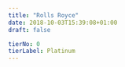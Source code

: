 ```yaml
---
title: "Rolls Royce"
date: 2018-10-03T15:39:08+01:00
draft: false

tierNo: 0
tierLabel: Platinum
---
```


